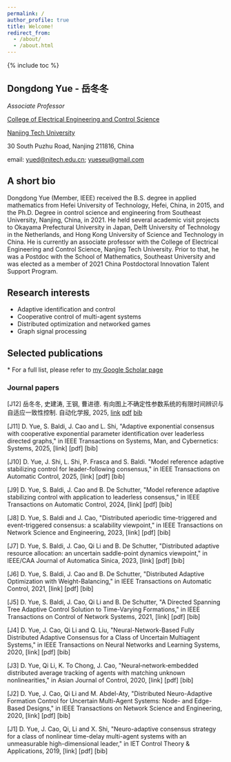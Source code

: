 ```yaml
---
permalink: /
author_profile: true
title: Welcome!
redirect_from: 
  - /about/
  - /about.html
---
```


{% include toc %}

## Dongdong Yue - 岳冬冬
*Associate Professor*

[College of Electrical Engineering and Control Science](https://eecs.njtech.edu.cn/) 

[Nanjing Tech University](https://en.njtech.edu.cn/)

30 South Puzhu Road, Nanjing 211816, China

email: <yued@njtech.edu.cn>; <yueseu@gmail.com>

## A short bio
Dongdong Yue (Member, IEEE) received the B.S. degree in applied mathematics from Hefei University of Technology, Hefei, China, in 2015, and the Ph.D. Degree in control science and engineering from Southeast University, Nanjing, China, in 2021. He held several academic visit projects to Okayama Prefectural University in Japan, Delft University of Technology in the Netherlands, and Hong Kong University of Science and Technology in China. He is currently an associate professor with the College of Electrical Engineering and Control Science, Nanjing Tech University. Prior to that, he was a Postdoc with the School of Mathematics, Southeast University and was elected as a member of 2021 China Postdoctoral Innovation Talent Support Program.

## Research interests
- Adaptive identification and control
- Cooperative control of multi-agent systems
- Distributed optimization and networked games
- Graph signal processing

## Selected publications
\* For a full list, please refer to [my Google Scholar page](https://scholar.google.com/citations?user=87n9UeMAAAAJ&hl=zh-CN)
### Journal papers
[J12] 岳冬冬, 史建涛, 王钢, 曹进德. 有向图上不确定性参数系统的有限时间辨识与自适应一致性控制. 自动化学报, 2025, [link](https://www.aas.net.cn/cn/article/doi/10.16383/j.aas.c240382) [pdf](../files/J12.pdf) [bib](../files/J12bib.txt)

[J11]  D. Yue, S. Baldi, J. Cao and L. Shi, "Adaptive exponential consensus with cooperative exponential parameter identification over leaderless directed graphs," in IEEE Transactions on Systems, Man, and Cybernetics: Systems, 2025, [link] [pdf] [bib]

[J10] D. Yue, J. Shi, L. Shi, P. Frasca and S. Baldi. "Model reference adaptive stabilizing control for leader-following consensus," in IEEE Transactions on Automatic Control, 2025, [link] [pdf] [bib]

[J9] D. Yue, S. Baldi, J. Cao and B. De Schutter, "Model reference adaptive stabilizing control with application to leaderless consensus," in IEEE Transactions on Automatic Control, 2024, [link] [pdf] [bib]

[J8] D. Yue, S. Baldi and J. Cao, "Distributed aperiodic time-triggered and event-triggered consensus: a scalability viewpoint," in IEEE Transactions on Network Science and Engineering, 2023,  [link] [pdf] [bib]

[J7] D. Yue, S. Baldi, J. Cao, Qi Li and B. De Schutter, "Distributed adaptive resource allocation: an uncertain saddle-point dynamics viewpoint," in IEEE/CAA Journal of Automatica Sinica, 2023,  [link] [pdf] [bib]

[J6] D. Yue, S. Baldi, J. Cao and B. De Schutter, "Distributed Adaptive Optimization with Weight-Balancing," in IEEE Transactions on Automatic Control, 2021, [link] [pdf] [bib]

[J5] D. Yue, S. Baldi, J. Cao, Qi Li and B. De Schutter, "A Directed Spanning Tree Adaptive Control Solution to Time-Varying Formations," in IEEE Transactions on Control of Network Systems, 2021, [link] [pdf] [bib]

[J4] D. Yue, J. Cao, Qi Li and Q. Liu, "Neural-Network-Based Fully Distributed Adaptive Consensus for a Class of Uncertain Multiagent Systems," in IEEE Transactions on Neural Networks and Learning Systems, 2020, [link] [pdf] [bib]

[J3] D. Yue, Qi Li, K. To Chong, J. Cao, "Neural‐network‐embedded distributed average tracking of agents with matching unknown nonlinearities," in Asian Journal of Control, 2020, [link] [pdf] [bib]

[J2] D. Yue, J. Cao, Qi Li and M. Abdel-Aty, "Distributed Neuro-Adaptive Formation Control for Uncertain Multi-Agent Systems: Node- and Edge-Based Designs," in IEEE Transactions on Network Science and Engineering, 2020, [link] [pdf] [bib]

[J1] D. Yue, J. Cao, Qi, Li and X. Shi, "Neuro-adaptive consensus strategy for a class of nonlinear time-delay multi-agent systems with an unmeasurable high-dimensional leader," in IET Control Theory & Applications, 2019, [link] [pdf] [bib]

###



